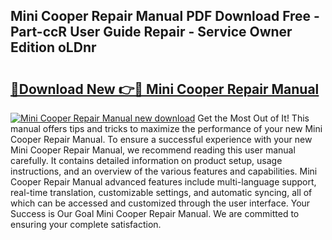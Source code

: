 ## Mini Cooper Repair Manual PDF Download Free - Part-ccR User Guide Repair - Service Owner Edition oLDnr

# <h2><a href="http://bc43923.oget.top/?id=Mini+Cooper+Repair+Manual">🔗Download New 👉🔴 Mini Cooper Repair Manual</a></h2>

[![Mini Cooper Repair Manual new download](https://i.imgur.com/5g1atiW.png)](http://bc43923.oget.top/?id=Mini+Cooper+Repair+Manual)
Get the Most Out of It! This manual offers tips and tricks to maximize the performance of your new Mini Cooper Repair Manual. To ensure a successful experience with your new Mini Cooper Repair Manual, we recommend reading this user manual carefully. It contains detailed information on product setup, usage instructions, and an overview of the various features and capabilities. Mini Cooper Repair Manual advanced features include multi-language support, real-time translation, customizable settings, and automatic syncing, all of which can be accessed and customized through the user interface. Your Success is Our Goal Mini Cooper Repair Manual. We are committed to ensuring your complete satisfaction.
